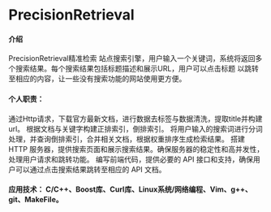 # PrecisionRetrieval

#### 介绍
PrecisionRetrieval精准检索
站点搜索引擎，用户输入一个关键词，系统将返回多个搜索结果。每个搜索结果包括标题描述和展示URL，用户可以点击标题
以跳转至相应的内容，让一些没有搜索功能的网站使用更方便。

#### 个人职责：
通过Http请求，下载官方最新文档，进行数据去标签与数据清洗，提取title并构建url。
根据文档与关键字构建正排索引，倒排索引。
将用户输入的搜索词进行分词处理，并查询倒排索引，合并相关文档，根据权重排序生成检索结果。
搭建 HTTP 服务器，提供搜索页面和展示搜索结果。确保服务器的稳定性和高并发性，处理用户请求和跳转功能。
编写前端代码，提供必要的 API 接口和支持，确保用户可以通过点击搜索结果跳转至相应的 API 文档。

#### 应用技术： C/C++、Boost库、Curl库、Linux系统/网络编程、Vim、g++、git、MakeFile。


